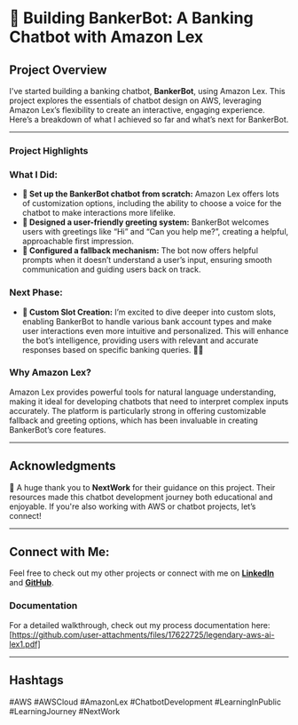 # 🤖 Building BankerBot: A Banking Chatbot with Amazon Lex

## Project Overview
I've started building a banking chatbot, **BankerBot**, using Amazon Lex. This project explores the essentials of chatbot design on AWS, leveraging Amazon Lex’s flexibility to create an interactive, engaging experience. Here’s a breakdown of what I achieved so far and what’s next for BankerBot.

---

### Project Highlights

### What I Did:
- **🤖 Set up the BankerBot chatbot from scratch:** Amazon Lex offers lots of customization options, including the ability to choose a voice for the chatbot to make interactions more lifelike.
- **💬 Designed a user-friendly greeting system:** BankerBot welcomes users with greetings like “Hi” and “Can you help me?”, creating a helpful, approachable first impression.
- **🤚 Configured a fallback mechanism:** The bot now offers helpful prompts when it doesn’t understand a user’s input, ensuring smooth communication and guiding users back on track.

### Next Phase:
- **🌟 Custom Slot Creation:** I’m excited to dive deeper into custom slots, enabling BankerBot to handle various bank account types and make user interactions even more intuitive and personalized. This will enhance the bot’s intelligence, providing users with relevant and accurate responses based on specific banking queries. 🚀👀

### Why Amazon Lex?
Amazon Lex provides powerful tools for natural language understanding, making it ideal for developing chatbots that need to interpret complex inputs accurately. The platform is particularly strong in offering customizable fallback and greeting options, which has been invaluable in creating BankerBot’s core features.

---

## Acknowledgments
🙏 A huge thank you to **NextWork** for their guidance on this project. Their resources made this chatbot development journey both educational and enjoyable. If you're also working with AWS or chatbot projects, let’s connect!

---

## Connect with Me:
Feel free to check out my other projects or connect with me on **[LinkedIn](https://www.linkedin.com/in/james-phillips-028141308/)** and **[GitHub](https://github.com/Jphilp4)**.

### Documentation
For a detailed walkthrough, check out my process documentation here: [https://github.com/user-attachments/files/17622725/legendary-aws-ai-lex1.pdf]


---

## Hashtags
#AWS #AWSCloud #AmazonLex #ChatbotDevelopment #LearningInPublic #LearningJourney #NextWork
